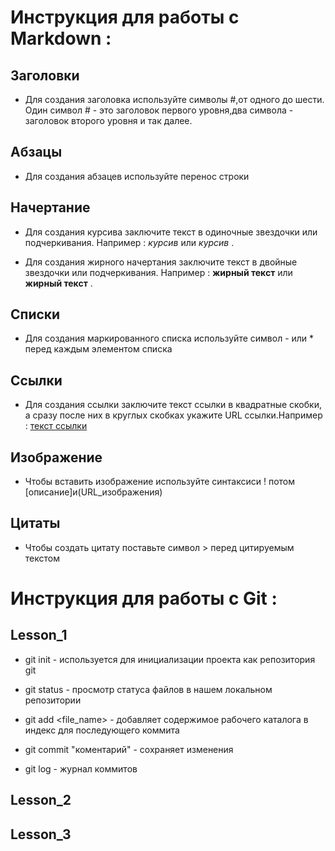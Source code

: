 # Инструкция для работы с Markdown :

## Заголовки 

* Для создания заголовка используйте символы #,от одного до шести. Один символ # - это заголовок первого уровня,два символа - заголовок второго уровня и так далее.



## Абзацы

* Для создания абзацев используйте перенос строки



## Начертание

* Для создания курсива заключите текст в одиночные звездочки или подчеркивания. Например : *курсив* или _курсив_ .

* Для создания жирного начертания заключите текст в двойные звездочки или подчеркивания. Например : **жирный текст** или __жирный текст__ .



## Списки

* Для создания маркированного списка используйте символ - или * перед каждым элементом списка



## Ссылки

* Для создания ссылки заключите текст ссылки в квадратные скобки, а сразу после них в круглых скобках укажите URL ссылки.Например : [текст ссылки](https://www.example.com)



## Изображение

* Чтобы вставить изображение используйте синтаксиси ! потом [описание]и(URL_изображения)




## Цитаты

* Чтобы создать цитату поставьте символ > перед цитируемым текстом

# Инструкция для работы с Git :

## Lesson_1

* git init - используется для инициализации проекта как репозитория git

* git status - просмотр статуса файлов в нашем локальном репозитории

* git add <file_name> - добавляет содержимое рабочего каталога
в индекс для последующего коммита 

* git commit "коментарий" - сохраняет изменения


* git log - журнал коммитов



## Lesson_2

## Lesson_3
